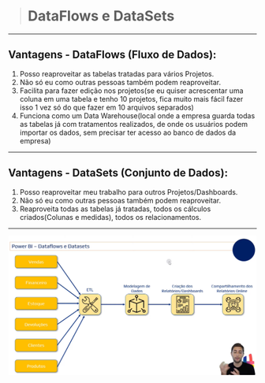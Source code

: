 ># DataFlows e DataSets
---
## Vantagens - DataFlows (Fluxo de Dados):
1. Posso reaproveitar as tabelas tratadas para vários Projetos.
2. Não só eu como outras pessoas também podem reaproveitar.
3. Facilita para fazer edição nos projetos(se eu quiser acrescentar uma coluna em uma tabela e tenho 10 projetos, fica muito mais fácil fazer isso 1 vez só do que fazer em 10 arquivos separados)
4. Funciona como um Data Warehouse(local onde a empresa guarda todas as tabelas já com tratamentos realizados, de onde os usuários podem importar os dados, sem precisar ter acesso ao banco de dados da empresa)
---
## Vantagens - DataSets (Conjunto de Dados):
1. Posso reaproveitar meu trabalho para outros Projetos/Dashboards.
2. Não só eu como outras pessoas também podem reaproveitar.
3. Reaproveita todas as tabelas já tratadas, todos os cálculos criados(Colunas e medidas), todos os relacionamentos.
---
![](Power%20BI%20-%20DataFlows%20e%20DataSets.png)